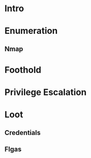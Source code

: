 # Intro

# Enumeration
## Nmap


# Foothold

# Privilege Escalation

# Loot

## Credentials
## Flgas
